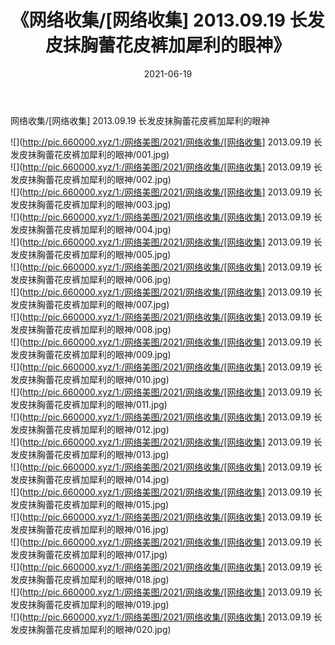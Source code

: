 ﻿---
layout: post
title:  《网络收集/[网络收集] 2013.09.19 长发皮抹胸蕾花皮裤加犀利的眼神》
date:   2021-06-19
img: http://pic.660000.xyz/1:/网络美图/2021/网络收集/[网络收集] 2013.09.19 长发皮抹胸蕾花皮裤加犀利的眼神/000.jpg
categories: [美女, 清纯, 唯美]
---

网络收集/[网络收集] 2013.09.19 长发皮抹胸蕾花皮裤加犀利的眼神

 ![](http://pic.660000.xyz/1:/网络美图/2021/网络收集/[网络收集] 2013.09.19 长发皮抹胸蕾花皮裤加犀利的眼神/001.jpg) <br>![](http://pic.660000.xyz/1:/网络美图/2021/网络收集/[网络收集] 2013.09.19 长发皮抹胸蕾花皮裤加犀利的眼神/002.jpg) <br>![](http://pic.660000.xyz/1:/网络美图/2021/网络收集/[网络收集] 2013.09.19 长发皮抹胸蕾花皮裤加犀利的眼神/003.jpg) <br>![](http://pic.660000.xyz/1:/网络美图/2021/网络收集/[网络收集] 2013.09.19 长发皮抹胸蕾花皮裤加犀利的眼神/004.jpg) <br>![](http://pic.660000.xyz/1:/网络美图/2021/网络收集/[网络收集] 2013.09.19 长发皮抹胸蕾花皮裤加犀利的眼神/005.jpg) <br>![](http://pic.660000.xyz/1:/网络美图/2021/网络收集/[网络收集] 2013.09.19 长发皮抹胸蕾花皮裤加犀利的眼神/006.jpg) <br>![](http://pic.660000.xyz/1:/网络美图/2021/网络收集/[网络收集] 2013.09.19 长发皮抹胸蕾花皮裤加犀利的眼神/007.jpg) <br>![](http://pic.660000.xyz/1:/网络美图/2021/网络收集/[网络收集] 2013.09.19 长发皮抹胸蕾花皮裤加犀利的眼神/008.jpg) <br>![](http://pic.660000.xyz/1:/网络美图/2021/网络收集/[网络收集] 2013.09.19 长发皮抹胸蕾花皮裤加犀利的眼神/009.jpg) <br>![](http://pic.660000.xyz/1:/网络美图/2021/网络收集/[网络收集] 2013.09.19 长发皮抹胸蕾花皮裤加犀利的眼神/010.jpg) <br>![](http://pic.660000.xyz/1:/网络美图/2021/网络收集/[网络收集] 2013.09.19 长发皮抹胸蕾花皮裤加犀利的眼神/011.jpg) <br>![](http://pic.660000.xyz/1:/网络美图/2021/网络收集/[网络收集] 2013.09.19 长发皮抹胸蕾花皮裤加犀利的眼神/012.jpg) <br>![](http://pic.660000.xyz/1:/网络美图/2021/网络收集/[网络收集] 2013.09.19 长发皮抹胸蕾花皮裤加犀利的眼神/013.jpg) <br>![](http://pic.660000.xyz/1:/网络美图/2021/网络收集/[网络收集] 2013.09.19 长发皮抹胸蕾花皮裤加犀利的眼神/014.jpg) <br>![](http://pic.660000.xyz/1:/网络美图/2021/网络收集/[网络收集] 2013.09.19 长发皮抹胸蕾花皮裤加犀利的眼神/015.jpg) <br>![](http://pic.660000.xyz/1:/网络美图/2021/网络收集/[网络收集] 2013.09.19 长发皮抹胸蕾花皮裤加犀利的眼神/016.jpg) <br>![](http://pic.660000.xyz/1:/网络美图/2021/网络收集/[网络收集] 2013.09.19 长发皮抹胸蕾花皮裤加犀利的眼神/017.jpg) <br>![](http://pic.660000.xyz/1:/网络美图/2021/网络收集/[网络收集] 2013.09.19 长发皮抹胸蕾花皮裤加犀利的眼神/018.jpg) <br>![](http://pic.660000.xyz/1:/网络美图/2021/网络收集/[网络收集] 2013.09.19 长发皮抹胸蕾花皮裤加犀利的眼神/019.jpg) <br>![](http://pic.660000.xyz/1:/网络美图/2021/网络收集/[网络收集] 2013.09.19 长发皮抹胸蕾花皮裤加犀利的眼神/020.jpg) <br>